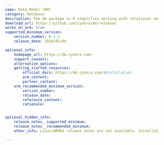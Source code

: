 ```yaml
---
name: Data Model (DM)
category: Database
description: The dm package in R simplifies working with relational data by unifying local data frames and databases, offering tools for data manipulation, model creation, and deployment.
download_url: https://github.com/cynkra/dm/releases
works_on_arm: true
supported_minimum_version:
    version_number: 0.1.2
    release_date: 2020/05/04

optional_info:
    homepage_url: https://dm.cynkra.com/
    support_caveats:
    alternative_options:
    getting_started_resources:
        official_docs: https://dm.cynkra.com/#installation
        arm_content:
        partner_content:
    arm_recommended_minimum_version:
        version_number:
        release_date:
        reference_content:
        rationale:


optional_hidden_info:
    release_notes__supported_minimum:
    release_notes__recommended_minimum:
    other_info: Linux/ARM64 release notes are not available. Installation and testing are done via the [tar archive](https://github.com/cynkra/dm/releases/tag/v0.1.2).

---
```

